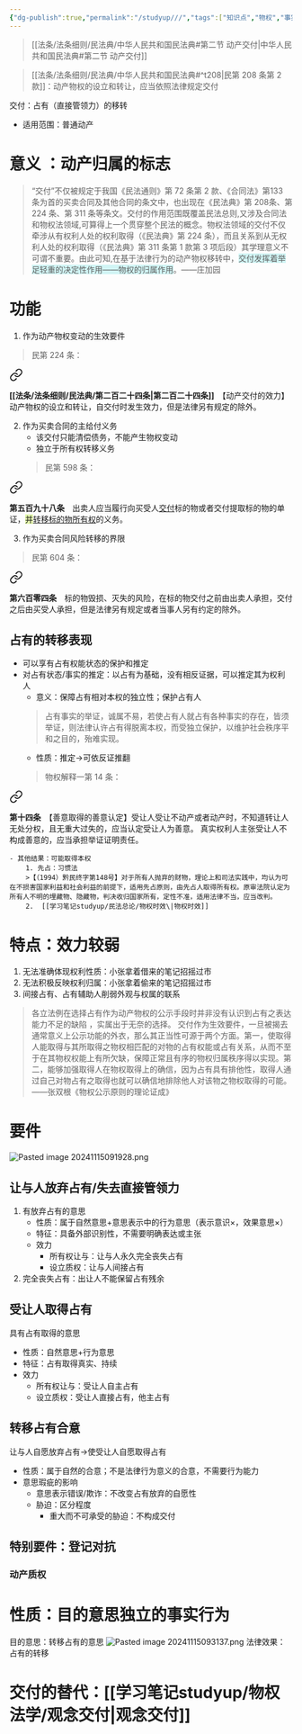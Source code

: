 ```yaml
---
{"dg-publish":true,"permalink":"/studyup///","tags":["知识点","物权","事实行为"]}
---
```


> [[法条/法条细则/民法典/中华人民共和国民法典#第二节 动产交付\|中华人民共和国民法典#第二节 动产交付]]

> [[法条/法条细则/民法典/中华人民共和国民法典#^t208\|民第 208 条第 2 款]]：动产物权的设立和转让，应当依照法律规定交付

交付：占有（直接管领力）的移转
- 适用范围：普通动产
# 意义 ：动产归属的标志
>“交付”不仅被规定于我国《民法通则》第 72 条第 2 款、《合同法》第133 条为首的买卖合同及其他合同的条文中，也出现在《民法典》第 208条、第 224 条、第 311 条等条文。交付的作用范围既覆盖民法总则,又涉及合同法和物权法领域,可算得上一个贯穿整个民法的概念。物权法领域的交付不仅牵涉从有权利人处的权利取得（《民法典》第 224 条），而且关系到从无权利人处的权利取得（《民法典》第 311 条第 1 款第 3 项后段）其学理意义不可谓不重要。由此可知,在基于法律行为的动产物权移转中，<span style="background:rgba(173, 239, 239, 0.55)">交付发挥着举足轻重的决定性作用——物权的归属作用</span>。——庄加园
# 功能
1. 作为动产物权变动的生效要件
>民第 224 条：
<div class="transclusion internal-embed is-loaded"><a class="markdown-embed-link" href="/////#t224" aria-label="Open link"><svg xmlns="http://www.w3.org/2000/svg" width="24" height="24" viewBox="0 0 24 24" fill="none" stroke="currentColor" stroke-width="2" stroke-linecap="round" stroke-linejoin="round" class="svg-icon lucide-link"><path d="M10 13a5 5 0 0 0 7.54.54l3-3a5 5 0 0 0-7.07-7.07l-1.72 1.71"></path><path d="M14 11a5 5 0 0 0-7.54-.54l-3 3a5 5 0 0 0 7.07 7.07l1.71-1.71"></path></svg></a><div class="markdown-embed">



**[[法条/法条细则/民法典/第二百二十四条\|第二百二十四条]]**　【动产交付的效力】动产物权的设立和转让，自交付时发生效力，但是法律另有规定的除外。 

</div></div>

2. 作为买卖合同的主给付义务
	- 该交付只能清偿债务，不能产生物权变动
	- 独立于所有权转移义务
	>民第 598 条：
<div class="transclusion internal-embed is-loaded"><a class="markdown-embed-link" href="/////#t598" aria-label="Open link"><svg xmlns="http://www.w3.org/2000/svg" width="24" height="24" viewBox="0 0 24 24" fill="none" stroke="currentColor" stroke-width="2" stroke-linecap="round" stroke-linejoin="round" class="svg-icon lucide-link"><path d="M10 13a5 5 0 0 0 7.54.54l3-3a5 5 0 0 0-7.07-7.07l-1.72 1.71"></path><path d="M14 11a5 5 0 0 0-7.54-.54l-3 3a5 5 0 0 0 7.07 7.07l1.71-1.71"></path></svg></a><div class="markdown-embed">



**第五百九十八条**　出卖人应当履行向买受人<u>交付</u>标的物或者交付提取标的物的单证，<span style="background:rgba(205, 244, 105, 0.55)">并</span><u>转移标的物所有权</u>的义务。 

</div></div>

3. 作为买卖合同风险转移的界限
>民第 604 条：
<div class="transclusion internal-embed is-loaded"><a class="markdown-embed-link" href="/////#t604" aria-label="Open link"><svg xmlns="http://www.w3.org/2000/svg" width="24" height="24" viewBox="0 0 24 24" fill="none" stroke="currentColor" stroke-width="2" stroke-linecap="round" stroke-linejoin="round" class="svg-icon lucide-link"><path d="M10 13a5 5 0 0 0 7.54.54l3-3a5 5 0 0 0-7.07-7.07l-1.72 1.71"></path><path d="M14 11a5 5 0 0 0-7.54-.54l-3 3a5 5 0 0 0 7.07 7.07l1.71-1.71"></path></svg></a><div class="markdown-embed">



**第六百零四条**　标的物毁损、灭失的风险，在标的物交付之前由出卖人承担，交付之后由买受人承担，但是法律另有规定或者当事人另有约定的除外。 

</div></div>

## 占有的转移表现
- 可以享有占有权能状态的保护和推定
- 对占有状态/事实的推定：以占有为基础，没有相反证据，可以推定其为权利人
	- 意义：保障占有相对本权的独立性；保护占有人
	>占有事实的举证，诚属不易，若使占有人就占有各种事实的存在，皆须举证，则法律认许占有得脱离本权，而受独立保护，以维护社会秩序平和之目的，殆难实现。
	- 性质：推定→可依反证推翻
	>物权解释一第 14 条：
<div class="transclusion internal-embed is-loaded"><a class="markdown-embed-link" href="////#t14" aria-label="Open link"><svg xmlns="http://www.w3.org/2000/svg" width="24" height="24" viewBox="0 0 24 24" fill="none" stroke="currentColor" stroke-width="2" stroke-linecap="round" stroke-linejoin="round" class="svg-icon lucide-link"><path d="M10 13a5 5 0 0 0 7.54.54l3-3a5 5 0 0 0-7.07-7.07l-1.72 1.71"></path><path d="M14 11a5 5 0 0 0-7.54-.54l-3 3a5 5 0 0 0 7.07 7.07l1.71-1.71"></path></svg></a><div class="markdown-embed">



**第十四条**　【善意取得的善意认定】受让人受让不动产或者动产时，不知道转让人无处分权，且无重大过失的，应当认定受让人为善意。
真实权利人主张受让人不构成善意的，应当承担举证证明责任。 

</div></div>

	- 其他结果：可能取得本权
		1. 先占：习惯法
		>【（1994）黔民终字第148号】对于所有人抛弃的财物，理论上和司法实践中，均认为可在不损害国家利益和社会利益的前提下，适用先占原则，由先占人取得所有权。原审法院认定为所有人不明的埋藏物、隐藏物，判决收归国家所有，定性不准，适用法律不当，应当改判。
		2.  [[学习笔记studyup/民法总论/物权时效\|物权时效]]
# 特点：效力较弱
1. 无法准确体现权利性质：小张拿着借来的笔记招摇过市
2. 无法积极反映权利归属：小张拿着偷来的笔记招摇过市
3. 间接占有、占有辅助人削弱外观与权属的联系

>各立法例在选择占有作为动产物权的公示手段时并非没有认识到占有之表达能力不足的缺陷 ，实属出于无奈的选择。
>交付作为生效要件，一旦被揭去通常意义上公示功能的外衣，那么其正当性可源于两个方面。第一，使取得人能取得与其所取得之物权相匹配的对物的占有权能或占有关系，从而不至于在其物权权能上有所欠缺，保障正常且有序的物权归属秩序得以实现。第二，能够加强取得人在物权取得上的确信，因为占有具有排他性，取得人通过自己对物占有之取得也就可以确信地排除他人对该物之物权取得的可能。——张双根《物权公示原则的理论证成》
# 要件
![Pasted image 20241115091928.png](/img/user/%E8%BF%90%E8%A1%8C%E6%9D%82/%E9%99%84%E4%BB%B6/Pasted%20image%2020241115091928.png)
## 让与人放弃占有/失去直接管领力
1. 有放弃占有的意思
	- 性质：属于自然意思+意思表示中的行为意思（表示意识×，效果意思×）
	- 特征：具备外部识别性，不需要明确表达或主张
	- 效力
		- 所有权让与：让与人永久完全丧失占有
		- 设立质权：让与人间接占有
2. 完全丧失占有：出让人不能保留占有残余
## 受让人取得占有
具有占有取得的意思
- 性质：自然意思+行为意思
- 特征：占有取得真实、持续
- 效力
	- 所有权让与：受让人自主占有
	- 设立质权：受让人直接占有，他主占有
## 转移占有合意
让与人自愿放弃占有→使受让人自愿取得占有
- 性质：属于自然的合意；不是法律行为意义的合意，不需要行为能力
- 意思瑕疵的影响
	- 意思表示错误/欺诈：不改变占有放弃的自愿性
	- 胁迫：区分程度
		- 重大而不可承受的胁迫：不构成交付
## 特别要件：登记对抗
### 动产质权
# 性质：目的意思独立的事实行为
目的意思：转移占有的意思
![Pasted image 20241115093137.png](/img/user/%E8%BF%90%E8%A1%8C%E6%9D%82/%E9%99%84%E4%BB%B6/Pasted%20image%2020241115093137.png)
法律效果：占有的转移
# 交付的替代：[[学习笔记studyup/物权法学/观念交付\|观念交付]]